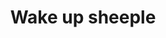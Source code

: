 ---
pid: llg188
title: Wake up sheeple
location_transcription: That store in town
coordinates: "[-75.162169943785, 39.951365456098]"
zipcode: '19119'
gen_neighborhood: Northwest Philadelphia
neighborhood: Mount Airy
outside_phl: 
age: '18'
age_range: 13-19
instagram: 
image_file_name: llg_188.jpg
proposal_transcription: |-
  Wake Up
  Wake Up
  Wake Up
topic: Class Structure,Inequality,Pop Culture
topic_summary: 0, 0, 0
type: Sculpture Statue
keywords_other: memes, counter culture, conspiracies
credit: "#wakeupsheeple"
image_labels: 
twitter: 
facebook: 
permalink: "/monuments/llg188/"
layout: item-page
---